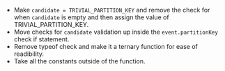  - Make `candidate = TRIVIAL_PARTITION_KEY` and remove the check for when `candidate` is empty and then assign the value of TRIVIAL_PARTITION_KEY.
 - Move checks for `candidate` validation up inside the `event.partitionKey` check if statement.
 - Remove typeof check and make it a ternary function for ease of readibility.
 - Take all the constants outside of the function.